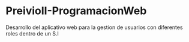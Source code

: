 # PreivioII-ProgramacionWeb
Desarrollo del aplicativo web para la gestion de usuarios con diferentes roles dentro de un S.I
